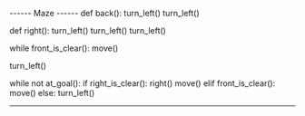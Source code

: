 
------ Maze ------ 
def back():
    turn_left()
    turn_left()
 
def right():
    turn_left()
    turn_left()
    turn_left()
   
while front_is_clear():
    move()
    
turn_left()

    
while not at_goal():
    if right_is_clear():
        right()
        move()
    elif front_is_clear():
        move()
    else:
        turn_left()
-------------------- -